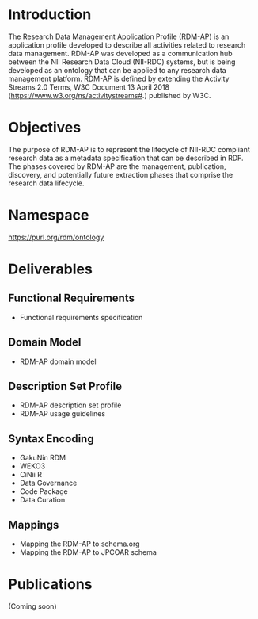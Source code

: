 # Introduction
The Research Data Management Application Profile (RDM-AP) is an application profile developed to describe all activities related to research data management. RDM-AP was developed as a communication hub between the NII Research Data Cloud (NII-RDC) systems, but is being developed as an ontology that can be applied to any research data management platform. RDM-AP is defined by extending the Activity Streams 2.0 Terms, W3C Document 13 April 2018 (https://www.w3.org/ns/activitystreams#.) published by W3C.

# Objectives
The purpose of RDM-AP is to represent the lifecycle of NII-RDC compliant research data as a metadata specification that can be described in RDF. The phases covered by RDM-AP are the management, publication, discovery, and potentially future extraction phases that comprise the research data lifecycle.

# Namespace
https://purl.org/rdm/ontology

# Deliverables
## Functional Requirements
- Functional requirements specification <!-- 機能要件と対応するユーザーストーリー一覧へのリンク -->

## Domain Model
- RDM-AP domain model <!-- データモデル図 -->

## Description Set Profile
- RDM-AP description set profile <!-- 記述項目の一覧 -->
- RDM-AP usage guidelines <!-- 記入方法、推奨例／非推奨例、注意点等 -->

## Syntax Encoding <!-- 各基盤／機能でのエンコーディング例 -->
- GakuNin RDM
- WEKO3
- CiNii R
- Data Governance
- Code Package
- Data Curation

## Mappings <!-- 他のスキーマへのマッピング -->
- Mapping the RDM-AP to schema.org
- Mapping the RDM-AP to JPCOAR schema

# Publications <!-- 関連出版物 -->
(Coming soon)
